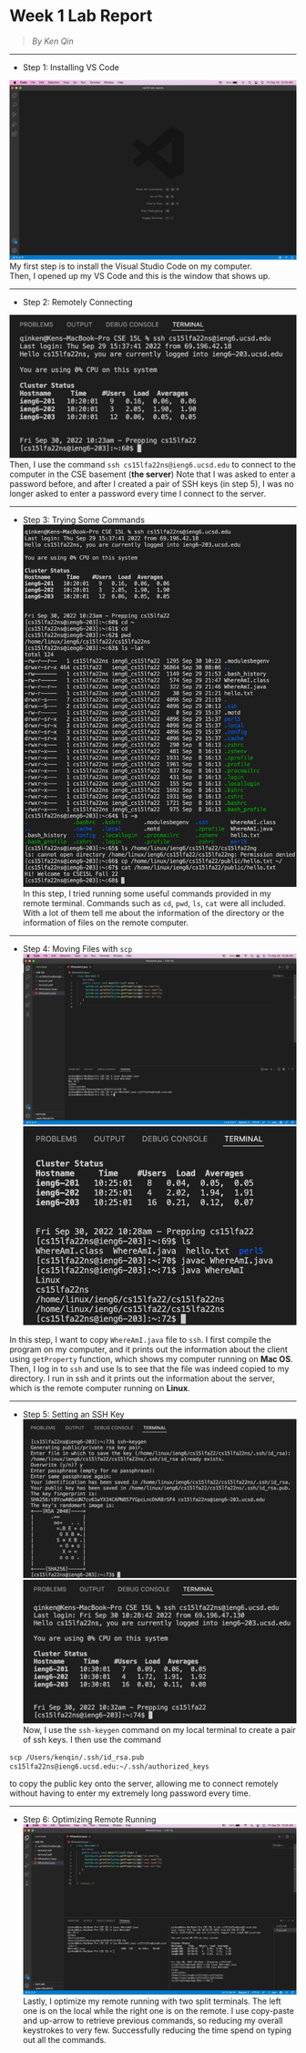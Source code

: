 # **Week 1 Lab Report**
> *By Ken Qin*
---
* Step 1: Installing VS Code

![image](sc1-week1.png)
My first step is to install the Visual Studio Code on my computer.          
Then, I opened up my VS Code and this is the window that shows up.

---
* Step 2: Remotely Connecting

![image](sc2-week1.png)
Then, I use the command `ssh cs15lfa22ns@ieng6.ucsd.edu` to connect to the computer in the CSE basement (**the server**)
Note that I was asked to enter a password before, and after I created a pair of SSH keys (in step 5), I was no longer asked to enter a password every time I connect to the server.

---
* Step 3: Trying Some Commands
![image](sc3-week1.png)
In this step, I tried running some useful commands provided in my remote terminal. Commands such as `cd`, `pwd`, `ls`, `cat` were all included. With a lot of them tell me about the information of the directory or the information of files on the remote computer.

---
* Step 4: Moving Files with `scp`
![image](sc4-week1.png)
![image](sc5-week1.png)

In this step, I want to copy `WhereAmI.java` file to `ssh`. I first compile the program on my computer, and it prints out the information about the client using `getProperty` function, which shows my computer running on **Mac OS**. Then, I log in to `ssh` and use ls to see that the file was indeed copied to my directory. I run in ssh and it prints out the information about the server, which is the remote computer running on **Linux**. 

---
* Step 5: Setting an SSH Key
![image](sc6-week1.png)
![image](sc7-week1.png)
Now, I use the `ssh-keygen` command on my local terminal to create a pair of ssh keys. I then use the command 
```
scp /Users/kenqin/.ssh/id_rsa.pub cs15lfa22ns@ieng6.ucsd.edu:~/.ssh/authorized_keys
```
to copy the public key onto the server, allowing me to connect remotely without having to enter my extremely long password every time. 

---
* Step 6: Optimizing Remote Running
![image](sc8-week1.png)
Lastly, I optimize my remote running with two split terminals. The left one is on the local while the right one is on the remote. I use copy-paste and up-arrow to retrieve previous commands, so reducing my overall keystrokes to very few. Successfully reducing the time spend on typing out all the commands. 